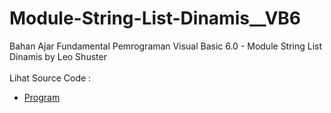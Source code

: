 # Module-String-List-Dinamis__VB6
Bahan Ajar Fundamental Pemrograman Visual Basic 6.0 - Module String List Dinamis by Leo Shuster<br><br>
Lihat Source Code : <br>
- <a href="https://github.com/RizkyKhapidsyah/Module-String-List-Dinamis__VB6/blob/main/StrList.cls">Program</a>
